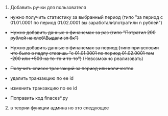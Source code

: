 1. Добавить ручки для пользователя
* нужно получить статистику за выбранный период (типо "за период с 01.01.0001 по период 01.02.0001 вы заработали\потратили n рублей")
* ~~Нужно добавить данные о финансмах за раз (типо "Потратил 200 рублей на хлеб\Выдали зп 6к")~~
* ~~Нужно добавить данные о финансмах за период (типо при условии что было в падлу ставишь "с 01.01.0001 по период 01.02.0001 там -200 или +500 на то-то и то-то")~~ (Невозможно реализовать)
* ~~Получить список транзакций за период или количество~~
* удалить транзакцию по ее id
* изменить транзакцию по ее id

* Поправить код finaces*.py
2. в теории функции админа но это следующее